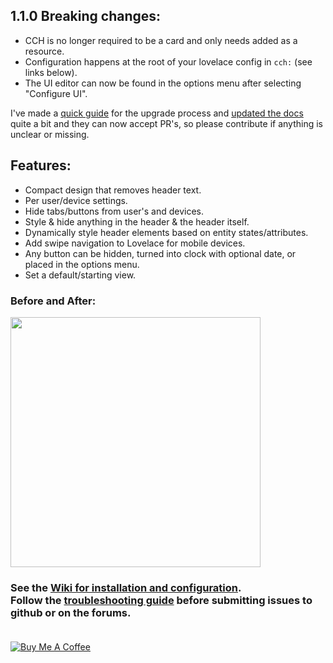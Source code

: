 ## 1.1.0 Breaking changes:
* CCH is no longer required to be a card and only needs added as a resource.
* Configuration happens at the root of your lovelace config in `cch:` (see links below).
* The UI editor can now be found in the options menu after selecting "Configure UI".

I've made a [quick guide](https://maykar.github.io/compact-custom-header/1_1_0_upgrade/) for the upgrade process and [updated the docs](https://maykar.github.io/compact-custom-header/) quite a bit and they can now accept PR's, so please contribute if anything is unclear or missing.

## Features:

* Compact design that removes header text.
* Per user/device settings.
* Hide tabs/buttons from user's and devices.
* Style & hide anything in the header & the header itself.
* Dynamically style header elements based on entity states/attributes.
* Add swipe navigation to Lovelace for mobile devices.
* Any button can be hidden, turned into clock with optional date, or placed in the options menu.
* Set a default/starting view.

### Before and After:
<img src="https://github.com/maykar/compact-custom-header/blob/master/example.gif?raw=true" width="400px">

### See the <a href="https://github.com/maykar/compact-custom-header/wiki" target="_blank">Wiki for installation and configuration</a>.<br>Follow the <a href="https://github.com/maykar/compact-custom-header/wiki/Troubleshooting" target="_blank">troubleshooting guide</a> before submitting issues to github or on the forums.<br><br>
<a href="https://www.buymeacoffee.com/FgwNR2l" target="_blank"><img src="https://www.buymeacoffee.com/assets/img/custom_images/black_img.png" alt="Buy Me A Coffee" style="height: auto !important;width: auto !important;" ></a><br>
